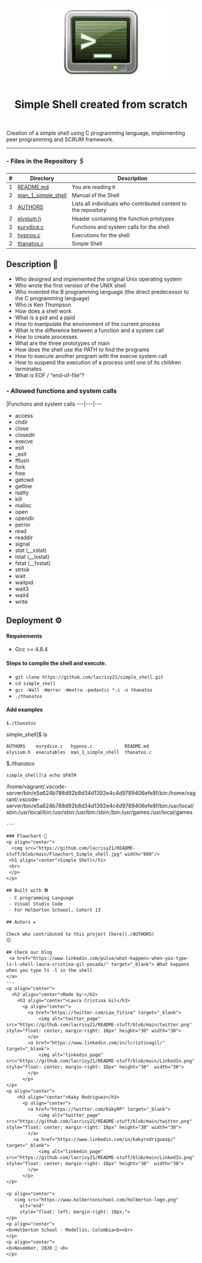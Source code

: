 <p align="center">
  <img src="https://github.com/lacrisy21/README-stuff/blob/main/shell_logo.png" width="360"/>
 <h1 align="center">Simple Shell created from scratch</h1>
 <br>
 </p>
</p>

Creation of a simple shell using C programming language, implementing peer programming and SCRUM framework. 

---
### - Files in the Repository 🖇️

#|Directory|Description
---|---|---
1|[README.md](./README.md)| You are reading it
2|[man_1_simple_shell](./man_1_simple_shell)| Manual of the Shell
3|[AUTHORS](./AUTHORS)| Lists all individuals who contributed content to the repository
2|[elysium.h](./elysium.h)| Header containing the function prtotypes
2|[eurydice.c](./eurydice.c)| Functions and system calls for the shell
2|[hypnos.c](./hypnos.c)| Executions for the shell
2|[thanatos.c](./thanatos.c)| Simple Shell

## Description 🚀

- Who designed and implemented the original Unix operating system
- Who wrote the first version of the UNIX shell
- Who invented the B programming language (the direct predecessor to the C programming language)
- Who is Ken Thompson
- How does a shell work
- What is a pid and a ppid
- How to manipulate the environment of the current process
- What is the difference between a function and a system call
- How to create processes
- What are the three prototypes of main
- How does the shell use the PATH to find the programs
- How to execute another program with the execve system call
- How to suspend the execution of a process until one of its children terminates
- What is EOF / “end-of-file”?

### - Allowed functions and system calls

|Functions and system calls
---|---|---
- access 
- chdir 
- close 
- closedir
- execve
- exit 
- _exit 
- fflush 
- fork 
- free 
- getcwd
- getline 
- isatty 
- kill 
- malloc 
- open 
- opendir 
- perror 
- read 
- readdir 
- signal 
- stat (__xstat) 
- lstat (__lxstat) 
- fstat (__fxstat) 
- strtok 
- wait 
- waitpid
- wait3 
- wait4 
- write 

## Deployment ⚙️

#### Requirements
 - Gcc >= 4.8.4

#### Steps to compile the shell and execute.
 - `git clone https://github.com/lacrisy21/simple_shell.git`
 - `cd simple_shell`
 - `gcc -Wall -Werror -Wextra -pedantic *.c -o thanatos`
 - `./thanatos`
 
 #### Add examples

```
$./thanatos
```
simple_shell]$ ls
```
AUTHORS    eurydice.c   hypnos.c            README.md
elysium.h  executables  man_1_simple_shell  thanatos.c
```

$./thanatos
```
simple_shell]\$ echo $PATH
```
/home/vagrant/.vscode-server/bin/e5a624b788d92b8d34d1392e4c4d9789406efe8f/bin:/home/vagrant/.vscode-server/bin/e5a624b788d92b8d34d1392e4c4d9789406efe8f/bin:/usr/local/sbin:/usr/local/bin:/usr/sbin:/usr/bin:/sbin:/bin:/usr/games:/usr/local/games
```
---

### Flowchart 🔩
<p align="center">
  <img src="https://github.com/lacrisy21/README-stuff/blob/main/Flowchart_Simple_shell.jpg" width="800"/>
 <h1 align="center">Simple Shell</h1>
 <br>
 </p>
</p>

## Built with 🛠️
 - C programming Language
 - Visual Studio Code
 - For Holberton Schoool, Cohort 13

## Autors ✒️

Check who contributed to this project [here](./AUTHORS)
😊

## Check our blog
 <a href="https://www.linkedin.com/pulse/what-happens-when-you-type-ls-l-shell-laura-cristina-gil-posada/" target="_blank"> What happens when you type ls -l in the shell
</a>
---
<p align="center">
  <h2 align="center">Made by:</h2>
    <h3 align="center">Laura Cristina Gil</h3>
      <p align="center">
        <a href="https://twitter.com/Laa_Titina" target="_blank">
            <img alt="twitter_page" src="https://github.com/lacrisy21/README-stuff/blob/main/twitter.png" style="float: center; margin-right: 10px" height="30" width="30">
        </a>
        <a href="https://www.linkedin.com/in/lcristinagil/" target="_blank">
            <img alt="linkedin_page" src="https://github.com/lacrisy21/README-stuff/blob/main/LinkedIn.png" style="float: center; margin-right: 10px" height="30"  width="30">
        </a>
      </p>
</p>
<p align="center">
    <h3 align="center">Kaky Rodriguez</h3>
      <p align="center">
        <a href="https://twitter.com/KakyRP" target="_blank">
            <img alt="twitter_page" src="https://github.com/lacrisy21/README-stuff/blob/main/twitter.png" style="float: center; margin-right: 10px" height="30" width="30">
        </a>
          <a href="https://www.linkedin.com/in/kakyrodriguezp/" target="_blank">
            <img alt="linkedin_page" src="https://github.com/lacrisy21/README-stuff/blob/main/LinkedIn.png" style="float: center; margin-right: 10px" height="30"  width="30">
        </a>
      </p>
</p>

<p align="center">
   <img src="https://www.holbertonschool.com/holberton-logo.png"
     alt="end"
     style="float: left; margin-right: 10px;">
</p>
<p align="center">
<b>Holberton School - Medellin, Colombia<b><br>
</p>
<p align="center">
<b>November, 2020 🍁 <b>
</p>